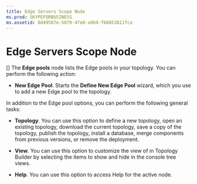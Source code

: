 ```yaml
---
title: Edge Servers Scope Node
ms.prod: SKYPEFORBUSINESS
ms.assetid: 0d49587e-5079-4fe0-a9b9-fb0853811fca
---
```



# Edge Servers Scope Node
[]
The **Edge pools** node lists the Edge pools in your topology. You can perform the following action:
  
    
    


- **New Edge Pool**. Starts the **Define New Edge Pool** wizard, which you use to add a new Edge pool to the topology.
    
  

In addition to the Edge pool options, you can perform the following general tasks:
  
    
    


- **Topology**. You can use this option to define a new topology, open an existing topology, download the current topology, save a copy of the topology, publish the topology, install a database, merge components from previous versions, or remove the deployment.
    
  
- **View**. You can use this option to customize the view of in Topology Builder by selecting the items to show and hide in the console tree views.
    
  
- **Help**. You can use this option to access Help for the active node.
    
  


